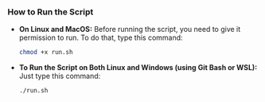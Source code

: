 

### How to Run the Script
- **On Linux and MacOS:** Before running the script, you need to give it permission to run. To do that, type this command:
  ```bash
  chmod +x run.sh
  ```

- **To Run the Script on Both Linux and Windows (using Git Bash or WSL):** Just type this command:
  ```bash
  ./run.sh
  ```

